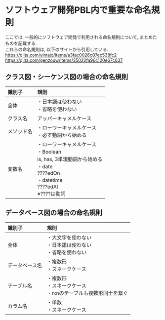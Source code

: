 # ソフトウェア開発PBL内で重要な命名規則

ここでは, 一般的にソフトウェア開発で利用される命名規則について, まとめたものを記載する. <br>
これらの命名規則は, 以下のサイトから引用している. <br>
https://qiita.com/yimajo/items/a3fac0026c07ec538fc2
https://qiita.com/genzouw/items/35022fa96c120e67c637

## クラス図・シーケンス図の場合の命名規則
|識別子|規則|
|:--|:--|
|全体|・日本語は使わない<br>・省略を使わない|
|クラス名|アッパーキャメルケース|
|メソッド名|・ローワーキャメルケース<br>・必ず動詞から始める|
|変数名|・ローワーキャメルケース<br>・Boolean<br>is, has, 3単現動詞から始める<br>・date<br>????edOn<br>・datetime<br>????edAt<br>※????は動詞|

## データベース図の場合の命名規則
|識別子|規則|
|:--|:--|
|全体|・大文字を使わない<br>・日本語は使わない<br>・省略を使わない|
|データベース名|・複数形<br>・スネークケース|
|テーブル名|・複数形<br>・スネークケース<br>・n:nのテーブルも複数形同士を繋ぐ|
|カラム名|・単数<br>・スネークケース|
